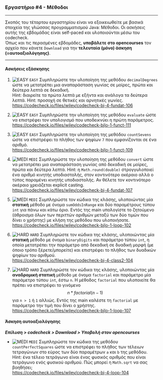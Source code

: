 ### Εργαστήριο #4 - Μέθοδοι
___
Σκοπός του τέταρτου εργαστηρίου είναι να εξοικειωθείτε με βασικά στοιχεία της γλώσσας προγραμματισμού Java: Μέθοδοι.
Οι ασκήσεις αυτής της εβδομάδας είναι self-paced και υλοποιούνται μέσω του codecheck.  
Όπως και τις περασμένες εβδομάδες, **υποβάλετε στο opencourses** τον αρχείο που κάνετε `Download` για την **τελευταία (μόνο) άσκηση (=αυτοαξιολόγησης)**.

___
#### Ασκήσεις εξάσκησης ####

1. ![EASY](https://via.placeholder.com/15/c5f015/c5f015.png) `EASY`
    Συμπληρώστε την υλοποίηση της μεθόδου `decimalDegrees` ώστε να μετατρέπει μια αναπαράσταση γωνίας σε μοίρες, πρώτα και δεύτερα λεπτά σε δεκαδική.  
    Hint: διαιρείτε τα πρώτα λεπτά με εξήντα και ανάλογα τα δεύτερα λεπτά.
    Hint: προσοχή σε θετικές και αρνητικές γωνίες.  
    https://codecheck.io/files/wiley/codecheck-bj-4-fundat-106

1. ![EASY](https://via.placeholder.com/15/c5f015/c5f015.png) `EASY`
    Συμπληρώστε την υλοποίηση της μεθόδου `evaluate` ώστε να επιστρέφει τον υπολογισμό που υποδεικνύει η πρώτη παράμετρος.  
    https://codecheck.io/files/wiley/codecheck-bjlo-1-funct-111

1. ![EASY](https://via.placeholder.com/15/c5f015/c5f015.png) `EASY`
    Συμπληρώστε την υλοποίηση της μεθόδου `countSevens` ώστε να επιστρέφει το πλήθος των ψηφίων `7` που εμφανίζονται σε ένα αριθμό.  
    https://codecheck.io/files/wiley/codecheck-bjlo-1-funct-109

2. ![MEDI](https://via.placeholder.com/15/ffa500/ffa500.png) `MEDI`
    Συμπληρώστε την υλοποίηση της μεθόδου `convert` ώστε να μετατρέπει μια αναπαράσταση γωνίας από δεκαδική σε μοίρες, πρώτα και δεύτερα λεπτά.
    Hint: η `Math.round(double)` στρογγυλοποιεί ένα αριθμό κινητής υποδιαστολής, στον κοντινότερο ακέραιο αλλά ο τύπος παραμένει κινητής υποδιαστολής. Αν θέλετε τον κοντινότερο ακέραιο χρειάζεται explicit casting.   
    https://codecheck.io/files/wiley/codecheck-bj-4-fundat-107

2. ![MEDI](https://via.placeholder.com/15/ffa500/ffa500.png) `MEDI`
    Συμπληρώστε τον κώδικα της κλάσης, υλοποιώντας μία **στατική** μέθοδο με όνομα `sumOddsInRange` και δύο παραμέτρους τύπου `int` για πάνω και κάτω όριο. Εντός της main υπολογίστε το ζητούμενο (άθροισμα όλων των περιττών αριθμών μεταξύ των δύο τιμών που δίνει ο χρήστης) με κλήση της μεθόδου που υλοποιήσατε.
    https://codecheck.io/files/wiley/codecheck-bjlo-1-loop-102

3. ![HARD](https://via.placeholder.com/15/f03c15/f03c15.png) `HARD`
    Συμπληρώστε τον κώδικα της κλάσης, υλοποιώντας μία **στατική** μέθοδο με όνομα `binaryDigits` και παράμετρο τύπου `int`, η οποία μετατρέπει την παράμετρο από δεκαδική σε δυαδική μορφή (με όποιο τρόπο ξέρετε/μπορείτε) και επιστρέφει το πλήθος των δυαδικών ψηφίων του αριθμού.  
    https://codecheck.io/files/wiley/codecheck-bj-4-class2-104

3. ![HARD](https://via.placeholder.com/15/f03c15/f03c15.png) `HARD`
    Συμπληρώστε τον κώδικα της κλάσης, υλοποιώντας μία **αναδρομική στατική** μέθοδο με όνομα `factorial` και παράμετρο μία παράμετρο τύπου `int`, έστω `n`. Η μέθοδος `factorial` που υλοποιείτε θα πρέπει να επιστρέφει το γινόμενο $${ n * factorial(n-1) }$$ για `n > 1` ή `1` αλλιώς. Εντός της main καλέστε τη `factorial` με παράμετρο την τιμή που δίνει ο χρήστης.  
    https://codecheck.io/files/wiley/codecheck-bjlo-1-loop-107


#### Άσκηση αυτοαξιολόγησης ####
_**Επίλυση > codecheck > Download > Υποβολή στον opencourses**_

*  ![MEDI](https://via.placeholder.com/15/ffa500/ffa500.png) `MEDI`
    Συμπληρώστε τον κώδικα της μεθόδου `countPerfectSquares` ώστε να επιστρέφει το πλήθος των τέλειων τετραγώνων στο εύρος των δύο παραμέτρων `a` και `b` της μεθόδου.
    Hint: ένα τέλειο τετράγωνο είναι ένας φυσικός αριθμός που είναι τετράγωνο ενός φυσικού αριθμού. Πώς μπορεί η `Math.sqrt` να σας βοηθήσει;  
    https://codecheck.io/files/wiley/codecheck-bj-4-loop-104
